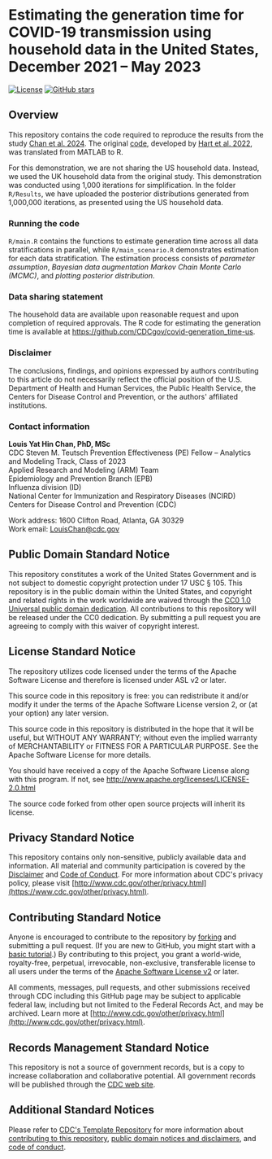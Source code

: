 # Estimating the generation time for COVID-19 transmission using household data in the United States, December 2021 – May 2023

[![License](https://img.shields.io/badge/license-Apache_2.0_license-brightgreen)](LICENSE)
[![GitHub stars](https://img.shields.io/github/stars/CDCgov/covid-generation_time-us)](https://github.com/CDCgov/covid-generation_time-us/stargazers)

## Overview

This repository contains the code required to reproduce the results from the study [Chan et al. 2024](https://doi.org/10.1101/2024.10.10.24315246).
The original [code](https://github.com/will-s-hart/UK-generation-times), developed by [Hart et al. 2022](https://doi.org/10.7554/elife.70767), was translated from MATLAB to R.

For this demonstration, we are not sharing the US household data. Instead, we used the UK household data from the original study. This demonstration was conducted using 1,000 iterations for simplification. 
In the folder `R/Results`, we have uploaded the posterior distributions generated from 1,000,000 iterations, as presented using the US household data.

### Running the code

`R/main.R` contains the functions to estimate generation time across all data stratifications in parallel, while `R/main_scenario.R` demonstrates estimation for each data stratification. The estimation process consists of *parameter assumption*, *Bayesian data augmentation Markov Chain Monte Carlo (MCMC)*, and *plotting posterior distribution*.

### Data sharing statement

The household data are available upon reasonable request and upon completion of required approvals. The R code for estimating the generation time is available at <https://github.com/CDCgov/covid-generation_time-us>.

### Disclaimer

The conclusions, findings, and opinions expressed by authors contributing to this article do not necessarily reflect the official position of the U.S. Department of Health and Human Services, the Public Health Service, the Centers for Disease Control and Prevention, or the authors' affiliated institutions.

### Contact information

**Louis Yat Hin Chan, PhD, MSc**  
CDC Steven M. Teutsch Prevention Effectiveness (PE) Fellow – Analytics and Modeling Track, Class of 2023  
Applied Research and Modeling (ARM) Team  
Epidemiology and Prevention Branch (EPB)  
Influenza division (ID)  
National Center for Immunization and Respiratory Diseases (NCIRD)  
Centers for Disease Control and Prevention (CDC)  

Work address: 1600 Clifton Road, Atlanta, GA 30329  
Work email: <LouisChan@cdc.gov>  

## Public Domain Standard Notice

This repository constitutes a work of the United States Government and is not
subject to domestic copyright protection under 17 USC § 105. This repository is in
the public domain within the United States, and copyright and related rights in
the work worldwide are waived through the [CC0 1.0 Universal public domain dedication](https://creativecommons.org/publicdomain/zero/1.0/).
All contributions to this repository will be released under the CC0 dedication. By
submitting a pull request you are agreeing to comply with this waiver of
copyright interest.

## License Standard Notice

The repository utilizes code licensed under the terms of the Apache Software
License and therefore is licensed under ASL v2 or later.

This source code in this repository is free: you can redistribute it and/or modify it under
the terms of the Apache Software License version 2, or (at your option) any
later version.

This source code in this repository is distributed in the hope that it will be useful, but WITHOUT ANY
WARRANTY; without even the implied warranty of MERCHANTABILITY or FITNESS FOR A
PARTICULAR PURPOSE. See the Apache Software License for more details.

You should have received a copy of the Apache Software License along with this
program. If not, see http://www.apache.org/licenses/LICENSE-2.0.html

The source code forked from other open source projects will inherit its license.

## Privacy Standard Notice

This repository contains only non-sensitive, publicly available data and
information. All material and community participation is covered by the
[Disclaimer](DISCLAIMER.md)
and [Code of Conduct](code-of-conduct.md).
For more information about CDC's privacy policy, please visit [http://www.cdc.gov/other/privacy.html](https://www.cdc.gov/other/privacy.html).

## Contributing Standard Notice

Anyone is encouraged to contribute to the repository by [forking](https://help.github.com/articles/fork-a-repo)
and submitting a pull request. (If you are new to GitHub, you might start with a
[basic tutorial](https://help.github.com/articles/set-up-git).) By contributing
to this project, you grant a world-wide, royalty-free, perpetual, irrevocable,
non-exclusive, transferable license to all users under the terms of the
[Apache Software License v2](http://www.apache.org/licenses/LICENSE-2.0.html) or
later.

All comments, messages, pull requests, and other submissions received through
CDC including this GitHub page may be subject to applicable federal law, including but not limited to the Federal Records Act, and may be archived. Learn more at [http://www.cdc.gov/other/privacy.html](http://www.cdc.gov/other/privacy.html).

## Records Management Standard Notice

This repository is not a source of government records, but is a copy to increase
collaboration and collaborative potential. All government records will be
published through the [CDC web site](http://www.cdc.gov).

## Additional Standard Notices

Please refer to [CDC's Template Repository](https://github.com/CDCgov/template) for more information about [contributing to this repository](https://github.com/CDCgov/template/blob/main/CONTRIBUTING.md), [public domain notices and disclaimers](https://github.com/CDCgov/template/blob/main/DISCLAIMER.md), and [code of conduct](https://github.com/CDCgov/template/blob/main/code-of-conduct.md).
